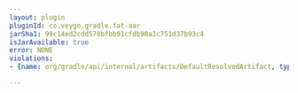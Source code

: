 ```yaml
---
layout: plugin
pluginId: co.veygo.gradle.fat-aar
jarSha1: 99c14ed2cdd578bfbb91cfdb90a1c751d37b93c4
isJarAvailable: true
error: NONE
violations:
- {name: org/gradle/api/internal/artifacts/DefaultResolvedArtifact, type: internal-api-usage}

---
```

